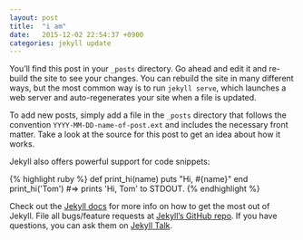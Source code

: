 ```yaml
---
layout: post
title:  "i am"
date:   2015-12-02 22:54:37 +0900
categories: jekyll update
---
```

You’ll find this post in your `_posts` directory. 
Go ahead and edit it and re-build the site to see your changes. 
You can rebuild the site in many different ways, 
but the most common way is to run `jekyll serve`, 
which launches a web server and auto-regenerates your site when a file is updated.

To add new posts, 
simply add a file in the `_posts` directory that follows the convention `YYYY-MM-DD-name-of-post.ext` 
and includes the necessary front matter. 
Take a look at the source for this post to get an idea about how it works.

Jekyll also offers powerful support for code snippets:

{% highlight ruby %}
def print_hi(name)
  puts "Hi, #{name}"
end
print_hi('Tom')
#=> prints 'Hi, Tom' to STDOUT.
{% endhighlight %}

Check out the [Jekyll docs][jekyll-docs] for more info 
on how to get the most out of Jekyll. 
File all bugs/feature requests at [Jekyll’s GitHub repo][jekyll-gh]. 
If you have questions, you can ask them on [Jekyll Talk][jekyll-talk].

[jekyll-docs]: http://jekyllrb.com/docs/home
[jekyll-gh]:   https://github.com/jekyll/jekyll
[jekyll-talk]: https://talk.jekyllrb.com/
